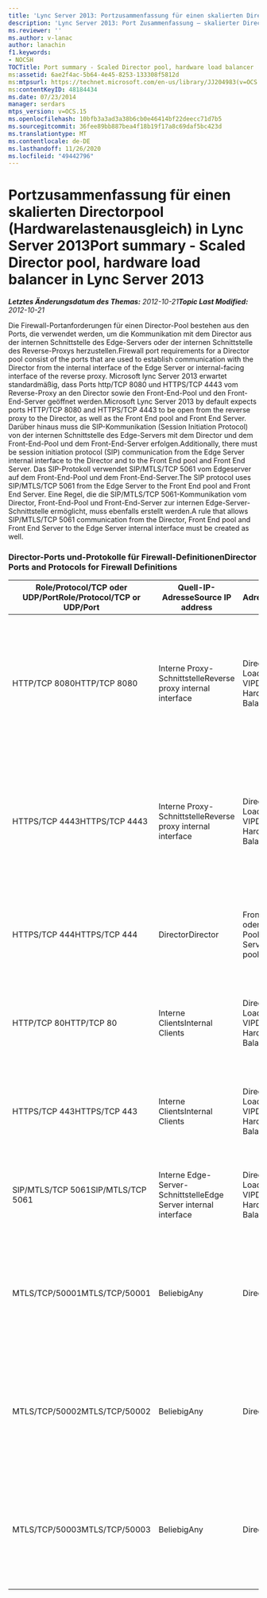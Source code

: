 ```yaml
---
title: 'Lync Server 2013: Portzusammenfassung für einen skalierten Directorpool (Hardwarelastenausgleich)'
description: 'Lync Server 2013: Port Zusammenfassung – skalierter Director-Pool, Hardware-Lastenausgleichsmodul.'
ms.reviewer: ''
ms.author: v-lanac
author: lanachin
f1.keywords:
- NOCSH
TOCTitle: Port summary - Scaled Director pool, hardware load balancer
ms:assetid: 6ae2f4ac-5b64-4e45-8253-133308f5812d
ms:mtpsurl: https://technet.microsoft.com/en-us/library/JJ204983(v=OCS.15)
ms:contentKeyID: 48184434
ms.date: 07/23/2014
manager: serdars
mtps_version: v=OCS.15
ms.openlocfilehash: 10bfb3a3ad3a38b6cb0e46414bf22deecc71d7b5
ms.sourcegitcommit: 36fee89bb887bea4f18b19f17a8c69daf5bc423d
ms.translationtype: MT
ms.contentlocale: de-DE
ms.lasthandoff: 11/26/2020
ms.locfileid: "49442796"
---
```

# <a name="port-summary---scaled-director-pool-hardware-load-balancer-in-lync-server-2013"></a><span data-ttu-id="ae69f-103">Portzusammenfassung für einen skalierten Directorpool (Hardwarelastenausgleich) in Lync Server 2013</span><span class="sxs-lookup"><span data-stu-id="ae69f-103">Port summary - Scaled Director pool, hardware load balancer in Lync Server 2013</span></span>

<div data-xmlns="http://www.w3.org/1999/xhtml">

<div class="topic" data-xmlns="http://www.w3.org/1999/xhtml" data-msxsl="urn:schemas-microsoft-com:xslt" data-cs="https://msdn.microsoft.com/">

<div data-asp="https://msdn2.microsoft.com/asp">



</div>

<div id="mainSection">

<div id="mainBody"><span data-ttu-id="ae69f-104">

<span> </span></span><span class="sxs-lookup"><span data-stu-id="ae69f-104">

<span> </span></span></span>

<span data-ttu-id="ae69f-105">_**Letztes Änderungsdatum des Themas:** 2012-10-21_</span><span class="sxs-lookup"><span data-stu-id="ae69f-105">_**Topic Last Modified:** 2012-10-21_</span></span>

<span data-ttu-id="ae69f-106">Die Firewall-Portanforderungen für einen Director-Pool bestehen aus den Ports, die verwendet werden, um die Kommunikation mit dem Director aus der internen Schnittstelle des Edge-Servers oder der internen Schnittstelle des Reverse-Proxys herzustellen.</span><span class="sxs-lookup"><span data-stu-id="ae69f-106">Firewall port requirements for a Director pool consist of the ports that are used to establish communication with the Director from the internal interface of the Edge Server or internal-facing interface of the reverse proxy.</span></span> <span data-ttu-id="ae69f-107">Microsoft lync Server 2013 erwartet standardmäßig, dass Ports http/TCP 8080 und HTTPS/TCP 4443 vom Reverse-Proxy an den Director sowie den Front-End-Pool und den Front-End-Server geöffnet werden.</span><span class="sxs-lookup"><span data-stu-id="ae69f-107">Microsoft Lync Server 2013 by default expects ports HTTP/TCP 8080 and HTTPS/TCP 4443 to be open from the reverse proxy to the Director, as well as the Front End pool and Front End Server.</span></span> <span data-ttu-id="ae69f-108">Darüber hinaus muss die SIP-Kommunikation (Session Initiation Protocol) von der internen Schnittstelle des Edge-Servers mit dem Director und dem Front-End-Pool und dem Front-End-Server erfolgen.</span><span class="sxs-lookup"><span data-stu-id="ae69f-108">Additionally, there must be session initiation protocol (SIP) communication from the Edge Server internal interface to the Director and to the Front End pool and Front End Server.</span></span> <span data-ttu-id="ae69f-109">Das SIP-Protokoll verwendet SIP/MTLS/TCP 5061 vom Edgeserver auf dem Front-End-Pool und dem Front-End-Server.</span><span class="sxs-lookup"><span data-stu-id="ae69f-109">The SIP protocol uses SIP/MTLS/TCP 5061 from the Edge Server to the Front End pool and Front End Server.</span></span> <span data-ttu-id="ae69f-110">Eine Regel, die die SIP/MTLS/TCP 5061-Kommunikation vom Director, Front-End-Pool und Front-End-Server zur internen Edge-Server-Schnittstelle ermöglicht, muss ebenfalls erstellt werden.</span><span class="sxs-lookup"><span data-stu-id="ae69f-110">A rule that allows SIP/MTLS/TCP 5061 communication from the Director, Front End pool and Front End Server to the Edge Server internal interface must be created as well.</span></span>

### <a name="director-ports-and-protocols-for-firewall-definitions"></a><span data-ttu-id="ae69f-111">Director-Ports und-Protokolle für Firewall-Definitionen</span><span class="sxs-lookup"><span data-stu-id="ae69f-111">Director Ports and Protocols for Firewall Definitions</span></span>

<table>
<colgroup>
<col style="width: 25%" />
<col style="width: 25%" />
<col style="width: 25%" />
<col style="width: 25%" />
</colgroup>
<thead>
<tr class="header">
<th><span data-ttu-id="ae69f-112">Role/Protocol/TCP oder UDP/Port</span><span class="sxs-lookup"><span data-stu-id="ae69f-112">Role/Protocol/TCP or UDP/Port</span></span></th>
<th><span data-ttu-id="ae69f-113">Quell-IP-Adresse</span><span class="sxs-lookup"><span data-stu-id="ae69f-113">Source IP address</span></span></th>
<th><span data-ttu-id="ae69f-114">Ziel-IP-Adresse</span><span class="sxs-lookup"><span data-stu-id="ae69f-114">Destination IP address</span></span></th>
<th><span data-ttu-id="ae69f-115">Hinweise</span><span class="sxs-lookup"><span data-stu-id="ae69f-115">Notes</span></span></th>
</tr>
</thead>
<tbody>
<tr class="odd">
<td><p><span data-ttu-id="ae69f-116">HTTP/TCP 8080</span><span class="sxs-lookup"><span data-stu-id="ae69f-116">HTTP/TCP 8080</span></span></p></td>
<td><p><span data-ttu-id="ae69f-117">Interne Proxy-Schnittstelle</span><span class="sxs-lookup"><span data-stu-id="ae69f-117">Reverse proxy internal interface</span></span></p></td>
<td><p><span data-ttu-id="ae69f-118">Director Hardware Load Balancer VIP</span><span class="sxs-lookup"><span data-stu-id="ae69f-118">Director Hardware Load Balancer VIP</span></span></p></td>
<td><p><span data-ttu-id="ae69f-119">Zunächst von der externen Seite des Reverse-Proxys empfangen, wird die Kommunikation an den Director HLB VIP-und Front-End-Server-Webdienste gesendet.</span><span class="sxs-lookup"><span data-stu-id="ae69f-119">Initially received by the external side of the reverse proxy, the communication is sent on to the Director HLB VIP and Front End Servers web services</span></span></p></td>
</tr>
<tr class="even">
<td><p><span data-ttu-id="ae69f-120">HTTPS/TCP 4443</span><span class="sxs-lookup"><span data-stu-id="ae69f-120">HTTPS/TCP 4443</span></span></p></td>
<td><p><span data-ttu-id="ae69f-121">Interne Proxy-Schnittstelle</span><span class="sxs-lookup"><span data-stu-id="ae69f-121">Reverse proxy internal interface</span></span></p></td>
<td><p><span data-ttu-id="ae69f-122">Director Hardware Load Balancer VIP</span><span class="sxs-lookup"><span data-stu-id="ae69f-122">Director Hardware Load Balancer VIP</span></span></p></td>
<td><p><span data-ttu-id="ae69f-123">Zunächst von der externen Seite des Reverse-Proxys empfangen, wird die Kommunikation an den Director HLB VIP-und Front-End-Server-Webdienste gesendet.</span><span class="sxs-lookup"><span data-stu-id="ae69f-123">Initially received by the external side of the reverse proxy, the communication is sent on to the Director HLB VIP and Front End Servers web services</span></span></p></td>
</tr>
<tr class="odd">
<td><p><span data-ttu-id="ae69f-124">HTTPS/TCP 444</span><span class="sxs-lookup"><span data-stu-id="ae69f-124">HTTPS/TCP 444</span></span></p></td>
<td><p><span data-ttu-id="ae69f-125">Director</span><span class="sxs-lookup"><span data-stu-id="ae69f-125">Director</span></span></p></td>
<td><p><span data-ttu-id="ae69f-126">Front-End-Server oder Front-End-Pool</span><span class="sxs-lookup"><span data-stu-id="ae69f-126">Front End Server or Front End pool</span></span></p></td>
<td><p><span data-ttu-id="ae69f-127">Inter-Server-Kommunikation zwischen dem Director HLB VIP und den Front-End-Servern</span><span class="sxs-lookup"><span data-stu-id="ae69f-127">Inter-server communication between the Director HLB VIP and the Front End Servers</span></span></p></td>
</tr>
<tr class="even">
<td><p><span data-ttu-id="ae69f-128">HTTP/TCP 80</span><span class="sxs-lookup"><span data-stu-id="ae69f-128">HTTP/TCP 80</span></span></p></td>
<td><p><span data-ttu-id="ae69f-129">Interne Clients</span><span class="sxs-lookup"><span data-stu-id="ae69f-129">Internal Clients</span></span></p></td>
<td><p><span data-ttu-id="ae69f-130">Director Hardware Load Balancer VIP</span><span class="sxs-lookup"><span data-stu-id="ae69f-130">Director Hardware Load Balancer VIP</span></span></p></td>
<td><p><span data-ttu-id="ae69f-131">Der Director stellt Webdienste sowohl internen als auch externen Clients zur Verfügung.</span><span class="sxs-lookup"><span data-stu-id="ae69f-131">The Director provides web services to internal as well as external clients.</span></span></p></td>
</tr>
<tr class="odd">
<td><p><span data-ttu-id="ae69f-132">HTTPS/TCP 443</span><span class="sxs-lookup"><span data-stu-id="ae69f-132">HTTPS/TCP 443</span></span></p></td>
<td><p><span data-ttu-id="ae69f-133">Interne Clients</span><span class="sxs-lookup"><span data-stu-id="ae69f-133">Internal Clients</span></span></p></td>
<td><p><span data-ttu-id="ae69f-134">Director Hardware Load Balancer VIP</span><span class="sxs-lookup"><span data-stu-id="ae69f-134">Director Hardware Load Balancer VIP</span></span></p></td>
<td><p><span data-ttu-id="ae69f-135">Der Director stellt Webdienste sowohl internen als auch externen Clients zur Verfügung.</span><span class="sxs-lookup"><span data-stu-id="ae69f-135">The Director provides web services to internal as well as external clients.</span></span></p></td>
</tr>
<tr class="even">
<td><p><span data-ttu-id="ae69f-136">SIP/MTLS/TCP 5061</span><span class="sxs-lookup"><span data-stu-id="ae69f-136">SIP/MTLS/TCP 5061</span></span></p></td>
<td><p><span data-ttu-id="ae69f-137">Interne Edge-Server-Schnittstelle</span><span class="sxs-lookup"><span data-stu-id="ae69f-137">Edge Server internal interface</span></span></p></td>
<td><p><span data-ttu-id="ae69f-138">Director Hardware Load Balancer VIP</span><span class="sxs-lookup"><span data-stu-id="ae69f-138">Director Hardware Load Balancer VIP</span></span></p></td>
<td><p><span data-ttu-id="ae69f-139">SIP-Kommunikation vom Edgeserver an den Director und die Front-End-Server.</span><span class="sxs-lookup"><span data-stu-id="ae69f-139">SIP communication from the Edge Server to the Director, and Front End Servers.</span></span></p></td>
</tr>
<tr class="odd">
<td><p><span data-ttu-id="ae69f-140">MTLS/TCP/50001</span><span class="sxs-lookup"><span data-stu-id="ae69f-140">MTLS/TCP/50001</span></span></p></td>
<td><p><span data-ttu-id="ae69f-141">Beliebig</span><span class="sxs-lookup"><span data-stu-id="ae69f-141">Any</span></span></p></td>
<td><p><span data-ttu-id="ae69f-142">Director</span><span class="sxs-lookup"><span data-stu-id="ae69f-142">Director</span></span></p></td>
<td><p><span data-ttu-id="ae69f-143">Zentralisierte Protokollierungsdienst Controller (ClsController.exe) oder Agent (ClsAgent.exe)-Befehle und Protokollsammlung</span><span class="sxs-lookup"><span data-stu-id="ae69f-143">Centralized Logging Service controller (ClsController.exe) or agent (ClsAgent.exe)commands and log collection</span></span></p></td>
</tr>
<tr class="even">
<td><p><span data-ttu-id="ae69f-144">MTLS/TCP/50002</span><span class="sxs-lookup"><span data-stu-id="ae69f-144">MTLS/TCP/50002</span></span></p></td>
<td><p><span data-ttu-id="ae69f-145">Beliebig</span><span class="sxs-lookup"><span data-stu-id="ae69f-145">Any</span></span></p></td>
<td><p><span data-ttu-id="ae69f-146">Director</span><span class="sxs-lookup"><span data-stu-id="ae69f-146">Director</span></span></p></td>
<td><p><span data-ttu-id="ae69f-147">Zentralisierte Protokollierungsdienst Controller (ClsController.exe) oder Agent (ClsAgent.exe)-Befehle und Protokollsammlung</span><span class="sxs-lookup"><span data-stu-id="ae69f-147">Centralized Logging Service controller (ClsController.exe) or agent (ClsAgent.exe)commands and log collection</span></span></p></td>
</tr>
<tr class="odd">
<td><p><span data-ttu-id="ae69f-148">MTLS/TCP/50003</span><span class="sxs-lookup"><span data-stu-id="ae69f-148">MTLS/TCP/50003</span></span></p></td>
<td><p><span data-ttu-id="ae69f-149">Beliebig</span><span class="sxs-lookup"><span data-stu-id="ae69f-149">Any</span></span></p></td>
<td><p><span data-ttu-id="ae69f-150">Director</span><span class="sxs-lookup"><span data-stu-id="ae69f-150">Director</span></span></p></td>
<td><p><span data-ttu-id="ae69f-151">Zentralisierte Protokollierungsdienst Controller (ClsController.exe) oder Agent (ClsAgent.exe)-Befehle und Protokollsammlung</span><span class="sxs-lookup"><span data-stu-id="ae69f-151">Centralized Logging Service controller (ClsController.exe) or agent (ClsAgent.exe)commands and log collection</span></span></p></td>
</tr>
</tbody>
</table><span data-ttu-id="ae69f-152">


</div>

<span> </span>

</div>

</div>

</span><span class="sxs-lookup"><span data-stu-id="ae69f-152">


</div>

<span> </span>

</div>

</div>

</span></span></div>

